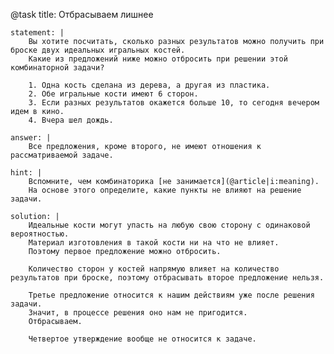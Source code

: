 @task
    title: Отбрасываем лишнее

    statement: |
        Вы хотите посчитать, сколько разных результатов можно получить при броске двух идеальных игральных костей.
        Какие из предложений ниже можно отбросить при решении этой комбинаторной задачи?

        1. Одна кость сделана из дерева, а другая из пластика.
        2. Обе игральные кости имеют 6 сторон.
        3. Если разных результатов окажется больше 10, то сегодня вечером идем в кино.
        4. Вчера шел дождь.

    answer: |
        Все предложения, кроме второго, не имеют отношения к рассматриваемой задаче.

    hint: |
        Вспомните, чем комбинаторика [не занимается](@article|i:meaning).
        На основе этого определите, какие пункты не влияют на решение задачи.

    solution: |
        Идеальные кости могут упасть на любую свою сторону с одинаковой вероятностью.
        Материал изготовления в такой кости ни на что не влияет.
        Поэтому первое предложение можно отбросить.

        Количество сторон у костей напрямую влияет на количество результатов при броске, поэтому отбрасывать второе предложение нельзя.

        Третье предложение относится к нашим действиям уже после решения задачи.
        Значит, в процессе решения оно нам не пригодится.
        Отбрасываем.

        Четвертое утверждение вообще не относится к задаче.